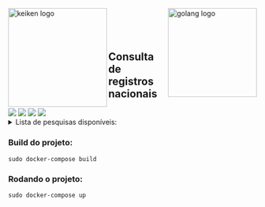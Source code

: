 <img align="left" src="https://keiken.app/wp-content/uploads/2020/08/Keiken_Marca-02.png" alt="keiken logo" width=200>
<img align="right" src="https://i.pinimg.com/originals/f0/1f/69/f01f692c14ed47421cbc564ae4bf0ed3.png" alt="golang logo" width=180 />




<br><br><br><br>

<h2 style="margin-top: -10px;"> Consulta de registros nacionais </h2>


<img src="https://img.shields.io/badge/Docker-20.10.2-2CA5E0?style=for-the-badge&logo=docker&logoColor=white" rel>
<img src="https://img.shields.io/badge/Go-1.13.15-00ADD8?style=for-the-badge&logo=go&logoColor=white" rel>
<img src="https://img.shields.io/badge/Gin-00ADD8?style=for-the-badge&logo=go&logoColor=white" rel>
<img src="https://img.shields.io/badge/Alpine_Linux-3.12-1793D1?style=for-the-badge&logo=alpine-linux&logoColor=white" rel>

<details>
<summary> Lista de pesquisas disponíveis:</summary>
    <ul style="list-style: square">
        <li>CNPJ:<pre><code>/api/cnpj/:cnpj</code></pre></li>
        <li>CFEF - Cref:<pre><code>/api/cref/:cref</code></pre></li>
        <li>CFEF - Cnpj:<pre><code>/api/crefpj/:cnpj</code></pre></li>
        <li>CFN - CFN:<pre><code>/api/cfn/codigo/:cfn</code></pre></li>
        <li>CFN - nome:<pre><code>/api/cfn/nome/:nome</code></pre></li>
    </ul>
</details>

<h3> Build do projeto: </h3>
<pre><code>sudo docker-compose build</code></pre>

<h3> Rodando o projeto: </h3>
<pre><code>sudo docker-compose up</code></pre>

